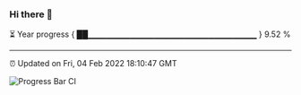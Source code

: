 ### Hi there 👋

⏳ Year progress { ██▁▁▁▁▁▁▁▁▁▁▁▁▁▁▁▁▁▁▁▁▁▁▁▁▁▁▁▁ } 9.52 %

---

⏰ Updated on Fri, 04 Feb 2022 18:10:47 GMT

![Progress Bar CI](https://github.com/liununu/liununu/workflows/Progress%20Bar%20CI/badge.svg)
